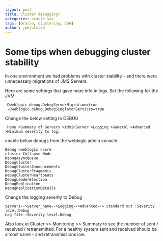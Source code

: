 ```yaml
---
layout: post
title: Cluster debugging?
categories: oracle soa
tags: [Oracle, Clustering, SOA]
author: jphjulstad
---
```


# Some tips when debugging cluster stability
In one environment we had problems with cluster stability - and there were unnecessary migrations of JMS Servers.

Here are some settings that gave more info in logs. Set the following for the JVM:

```
-Dweblogic.debug.DebugServerMigration=true 
 -Dweblogic.debug.DebugSingletonServices=true 
```
 
Change the below setting to DEBUG 
```
 Home >Summary of Servers >AdminServer >Logging >General >Advanced >Minimum severity to log: 
```

 enable below debugs from the weblogic admin console. 

 ```
 Debug >weblogic >core 
 cluster Collapse Node 
 DebugAsyncQueue 
 DebugCluster 
 DebugClusterAnnouncements 
 DebugClusterFragments 
 DebugClusterHeartbeats 
 DebugLeaderElection 
 DebugReplication 
 DebugReplicationDetails 
```

 Change the logging severity to Debug 
 ```
 Servers-->Server_name-->Logging-->Advanced--> Standard out :Severity level:Debug 
 Log file :Severity level:Debug 
```

Also look at Cluster >> Monitoring >> Summary to see the number of sent / received / retransmitted. For a healthy system sent and received should be almost same - and retransmissions low.